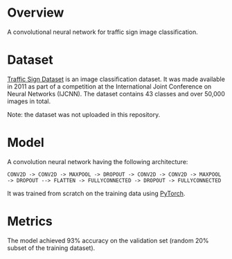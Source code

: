 # Overview

A convolutional neural network for traffic sign image classification.  

# Dataset 

[Traffic Sign Dataset](http://benchmark.ini.rub.de/?section=gtsrb&subsection=dataset) is an image classification dataset. It was made available in 2011 as part of a competition at the International Joint Conference on Neural Networks (IJCNN). The dataset contains  43 classes and over 50,000 images in total. 

Note: the dataset was not uploaded in this repository.

# Model
A convolution neural network having the following architecture:

`CONV2D -> CONV2D -> MAXPOOL -> DROPOUT -> CONV2D -> CONV2D -> MAXPOOL -> DROPOUT --> FLATTEN -> FULLYCONNECTED -> DROPOUT -> FULLYCONNECTED`

It was trained from scratch on the training data using [PyTorch](http://pytorch.org/).

# Metrics

The model achieved 93% accuracy on the validation set (random 20% subset of the training dataset).